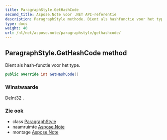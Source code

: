 ```yaml
---
title: ParagraphStyle.GetHashCode
second_title: Aspose.Note voor .NET API-referentie
description: ParagraphStyle methode. Dient als hashfunctie voor het type.
type: docs
weight: 40
url: /nl/net/aspose.note/paragraphstyle/gethashcode/
---
```

## ParagraphStyle.GetHashCode method

Dient als hash-functie voor het type.

```csharp
public override int GetHashCode()
```

### Winstwaarde

DeInt32 .

### Zie ook

* class [ParagraphStyle](../)
* naamruimte [Aspose.Note](../../paragraphstyle/)
* montage [Aspose.Note](../../../)


